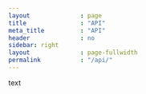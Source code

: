```yaml
---
layout              : page
title               : "API"
meta_title          : "API"
header              : no
sidebar: right
layout              : page-fullwidth
permalink           : "/api/"
---
```



text
